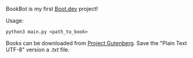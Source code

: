 

BookBot is my first [Boot.dev](https://www.boot.dev) project!

Usage:
```
python3 main.py <path_to_book>
```

Books can be downloaded from [Project Gutenberg](https://www.gutenberg.org). Save the "Plain Text UTF-8" version a *.txt* file.